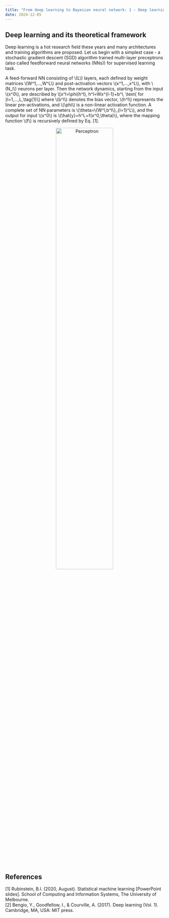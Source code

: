 ```yaml
---
title: "From deep learning to Bayesian neural network: 1 - Deep learning and its theoretical framework"
date: 2024-12-05
---
```


## Deep learning and its theoretical framework
Deep learning is a hot research field these years and many architectures and training algorithms are proposed. Let us begin with a simplest case - a stochastic gradient descent (SGD) algorithm trained multi-layer preceptrons (also called feedforward neural networks (NNs)) for supervised learning task. 

A feed-forward NN consisting of \\\(L\\\) layers, each defined by weight matrices \\\(W^1,...,W^L\\\) and post-activation vectors \\\(x^1,...,x^L\\\), with \\\(N_l\\\) neurons per layer. Then the network dynamics, starting from the input \\\(x^0\\\), are described by 
\\\[x^l=\phi(h^l), h^l=Wx^{l-1}+b^l, \text{ for }l=1,...,L,\tag{1}\\\]
where \\\(b^l\\\) denotes the bias vector, \\\(h^l\\\) represents the linear pre-activations, and \\\(\phi\\\) is a non-linear activation function. A complete set of NN parameters is \\\(\theta=\\\{W^l,b^l\\\}_{l=1}^L\\\), and the output for input \\\(x^0\\\) is \\\(\hat{y}=h^L=f(x^0,\theta)\\\), where the mapping function \\\(f\\\) is recursively defined by Eq. [1]. 

<p align="center">
<img src="https://github.com/icarusunimelb/skills-github-pages/blob/main/_posts/figures/perceptron.png?raw=true" alt="Perceptron" width="60%" height="60%">
</p>


## References
[1] Rubinstein, B.I. (2020, August). Statistical machine learning [PowerPoint slides]. School of Computing and Information Systems, The University of Melbourne. \
[2] Bengio, Y., Goodfellow, I., & Courville, A. (2017). Deep learning (Vol. 1). Cambridge, MA, USA: MIT press.